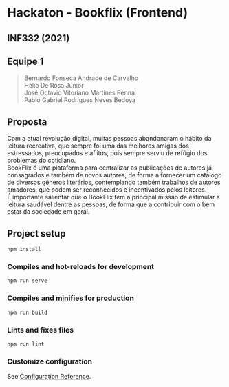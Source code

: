 # Hackaton - Bookflix (Frontend)
## INF332 (2021)

## Equipe 1
> Bernardo Fonseca Andrade de Carvalho <br>
> Hélio De Rosa Junior <br>
> José Octavio Vitoriano Martines Penna <br>
> Pablo Gabriel Rodrigues Neves Bedoya <br>

## Proposta

Com a atual revolução digital, muitas pessoas abandonaram o hábito da leitura recreativa, que sempre foi uma das melhores amigas dos estressados, preocupados e aflitos, pois sempre serviu de refúgio dos problemas do cotidiano. <br>
BookFlix é uma plataforma para centralizar as publicações de autores já consagrados e também de novos autores, de forma a fornecer um catálogo de diversos gêneros literários, contemplando também trabalhos de autores amadores, que podem ser reconhecidos e incentivados pelos leitores. <br>
É importante salientar que o BookFlix tem a principal missão de estimular a leitura saudável dentre as pessoas, de forma que a contribuir com o bem estar da sociedade em geral. <br>

## Project setup
```
npm install
```

### Compiles and hot-reloads for development
```
npm run serve
```

### Compiles and minifies for production
```
npm run build
```

### Lints and fixes files
```
npm run lint
```

### Customize configuration
See [Configuration Reference](https://cli.vuejs.org/config/).
